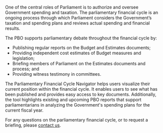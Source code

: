 One of the central roles of Parliament is to authorize and oversee Government spending and taxation. The parliamentary financial cycle is an ongoing process through which Parliament considers the Government’s taxation and spending plans and reviews actual spending and financial results. 
 
The PBO supports parliamentary debate throughout the financial cycle by:

- Publishing regular reports on the Budget and Estimates documents; 
- Providing independent cost estimates of Budget measures and legislation;
- Briefing members of Parliament on the Estimates documents and process; and
- Providing witness testimony in committees.

The Parliamentary Financial Cycle Navigator helps users visualize their current position within the financial cycle. It enables users to see what has been published and provides easy access to key documents. Additionally, the tool highlights existing and upcoming PBO reports that support parliamentarians in analyzing the Government's spending plans for the current fiscal year.

For any questions on the parliamentary financial cycle, or to request a briefing, please [contact us](https://www.pbo-dpb.ca/en/contact--contact).
